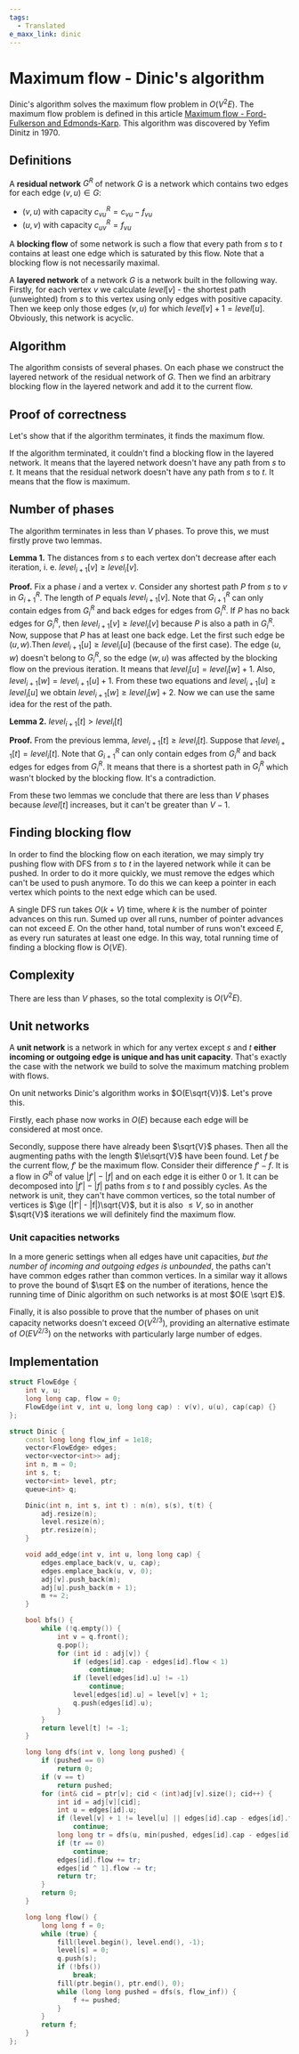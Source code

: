 ```yaml
---
tags:
  - Translated
e_maxx_link: dinic
---
```


# Maximum flow - Dinic's algorithm

Dinic's algorithm solves the maximum flow problem in $O(V^2E)$. The maximum flow problem is defined in this article [Maximum flow - Ford-Fulkerson and Edmonds-Karp](edmonds_karp.md). This algorithm was discovered by Yefim Dinitz in 1970.

## Definitions

A **residual network** $G^R$ of network $G$ is a network which contains two edges for each edge $(v, u)\in G$:<br>

- $(v, u)$ with capacity $c_{vu}^R = c_{vu} - f_{vu}$
- $(u, v)$ with capacity $c_{uv}^R = f_{vu}$

A **blocking flow** of some network is such a flow that every path from $s$ to $t$ contains at least one edge which is saturated by this flow. Note that a blocking flow is not necessarily maximal.

A **layered network** of a network $G$ is a network built in the following way. Firstly, for each vertex $v$ we calculate $level[v]$ - the shortest path (unweighted) from $s$ to this vertex using only edges with positive capacity. Then we keep only those edges $(v, u)$ for which $level[v] + 1 = level[u]$. Obviously, this network is acyclic.

## Algorithm

The algorithm consists of several phases. On each phase we construct the layered network of the residual network of $G$. Then we find an arbitrary blocking flow in the layered network and add it to the current flow.

## Proof of correctness

Let's show that if the algorithm terminates, it finds the maximum flow.

If the algorithm terminated, it couldn't find a blocking flow in the layered network. It means that the layered network doesn't have any path from $s$ to $t$.  It means that the residual network doesn't have any path from $s$ to $t$. It means that the flow is maximum.

## Number of phases

The algorithm terminates in less than $V$ phases. To prove this, we must firstly prove two lemmas.

**Lemma 1.** The distances from $s$ to each vertex don't decrease after each iteration, i. e. $level_{i+1}[v] \ge level_i[v]$.

**Proof.** Fix a phase $i$ and a vertex $v$. Consider any shortest path $P$ from $s$ to $v$ in $G_{i+1}^R$. The length of $P$ equals $level_{i+1}[v]$. Note that $G_{i+1}^R$ can only contain edges from $G_i^R$ and back edges for edges from $G_i^R$. If $P$ has no back edges for $G_i^R$, then $level_{i+1}[v] \ge level_i[v]$ because $P$ is also a path in $G_i^R$. Now, suppose that $P$ has at least one back edge. Let the first such edge be $(u, w)$.Then $level_{i+1}[u] \ge level_i[u]$ (because of the first case). The edge $(u, w)$ doesn't belong to $G_i^R$, so the edge $(w, u)$ was affected by the blocking flow on the previous iteration. It means that $level_i[u] = level_i[w] + 1$. Also, $level_{i+1}[w] = level_{i+1}[u] + 1$. From these two equations and $level_{i+1}[u] \ge level_i[u]$ we obtain $level_{i+1}[w] \ge level_i[w] + 2$. Now we can use the same idea for the rest of the path.

**Lemma 2.** $level_{i+1}[t] > level_i[t]$

**Proof.** From the previous lemma, $level_{i+1}[t] \ge level_i[t]$. Suppose that $level_{i+1}[t] = level_i[t]$. Note that $G_{i+1}^R$ can only contain edges from $G_i^R$ and back edges for edges from $G_i^R$. It means that there is a shortest path in $G_i^R$ which wasn't blocked by the blocking flow. It's a contradiction.

From these two lemmas we conclude that there are less than $V$ phases because $level[t]$ increases, but it can't be greater than $V - 1$.

## Finding blocking flow

In order to find the blocking flow on each iteration, we may simply try pushing flow with DFS from $s$ to $t$ in the layered network while it can be pushed. In order to do it more quickly, we must remove the edges which can't be used to push anymore. To do this we can keep a pointer in each vertex which points to the next edge which can be used.

A single DFS run takes $O(k+V)$ time, where $k$ is the number of pointer advances on this run. Sumed up over all runs, number of pointer advances can not exceed $E$. On the other hand, total number of runs won't exceed $E$, as every run saturates at least one edge. In this way, total running time of finding a blocking flow is $O(VE)$.

## Complexity

There are less than $V$ phases, so the total complexity is $O(V^2E)$.

## Unit networks

A **unit network** is a network in which for any vertex except $s$ and $t$ **either incoming or outgoing edge is unique and has unit capacity**. That's exactly the case with the network we build to solve the maximum matching problem with flows.

On unit networks Dinic's algorithm works in $O(E\sqrt{V})$. Let's prove this.

Firstly, each phase now works in $O(E)$ because each edge will be considered at most once.

Secondly, suppose there have already been $\sqrt{V}$ phases. Then all the augmenting paths with the length $\le\sqrt{V}$ have been found. Let $f$ be the current flow, $f'$ be the maximum flow. Consider their difference $f' - f$. It is a flow in $G^R$ of value $|f'| - |f|$ and on each edge it is either $0$ or $1$. It can be decomposed into $|f'| - |f|$ paths from $s$ to $t$ and possibly cycles. As the network is unit, they can't have common vertices, so the total number of vertices is $\ge (|f'| - |f|)\sqrt{V}$, but it is also $\le V$, so in another $\sqrt{V}$ iterations we will definitely find the maximum flow.

### Unit capacities networks

In a more generic settings when all edges have unit capacities, _but the number of incoming and outgoing edges is unbounded_, the paths can't have common edges rather than common vertices. In a similar way it allows to prove the bound of $\sqrt E$ on the number of iterations, hence the running time of Dinic algorithm on such networks is at most $O(E \sqrt E)$.

Finally, it is also possible to prove that the number of phases on unit capacity networks doesn't exceed $O(V^{2/3})$, providing an alternative estimate of $O(EV^{2/3})$ on the networks with particularly large number of edges.

## Implementation

```{.cpp file=dinic}
struct FlowEdge {
    int v, u;
    long long cap, flow = 0;
    FlowEdge(int v, int u, long long cap) : v(v), u(u), cap(cap) {}
};

struct Dinic {
    const long long flow_inf = 1e18;
    vector<FlowEdge> edges;
    vector<vector<int>> adj;
    int n, m = 0;
    int s, t;
    vector<int> level, ptr;
    queue<int> q;

    Dinic(int n, int s, int t) : n(n), s(s), t(t) {
        adj.resize(n);
        level.resize(n);
        ptr.resize(n);
    }

    void add_edge(int v, int u, long long cap) {
        edges.emplace_back(v, u, cap);
        edges.emplace_back(u, v, 0);
        adj[v].push_back(m);
        adj[u].push_back(m + 1);
        m += 2;
    }

    bool bfs() {
        while (!q.empty()) {
            int v = q.front();
            q.pop();
            for (int id : adj[v]) {
                if (edges[id].cap - edges[id].flow < 1)
                    continue;
                if (level[edges[id].u] != -1)
                    continue;
                level[edges[id].u] = level[v] + 1;
                q.push(edges[id].u);
            }
        }
        return level[t] != -1;
    }

    long long dfs(int v, long long pushed) {
        if (pushed == 0)
            return 0;
        if (v == t)
            return pushed;
        for (int& cid = ptr[v]; cid < (int)adj[v].size(); cid++) {
            int id = adj[v][cid];
            int u = edges[id].u;
            if (level[v] + 1 != level[u] || edges[id].cap - edges[id].flow < 1)
                continue;
            long long tr = dfs(u, min(pushed, edges[id].cap - edges[id].flow));
            if (tr == 0)
                continue;
            edges[id].flow += tr;
            edges[id ^ 1].flow -= tr;
            return tr;
        }
        return 0;
    }

    long long flow() {
        long long f = 0;
        while (true) {
            fill(level.begin(), level.end(), -1);
            level[s] = 0;
            q.push(s);
            if (!bfs())
                break;
            fill(ptr.begin(), ptr.end(), 0);
            while (long long pushed = dfs(s, flow_inf)) {
                f += pushed;
            }
        }
        return f;
    }
};
```
